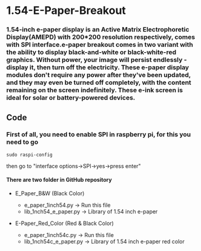 # 1.54-E-Paper-Breakout

### 1.54-inch e-paper display is an Active Matrix Electrophoretic Display(AMEPD) with 200*200 resolution respectively, comes with SPI interface.e-paper breakout comes in two variant with the ability to display black-and-white or black-white-red graphics. Without power, your image will persist endlessly - display it, then turn off the electricity. These e-paper display modules don't require any power after they've been updated, and they may even be turned off completely, with the content remaining on the screen indefinitely. These e-ink screen is ideal for solar or battery-powered devices.


## Code
### First of all, you need to enable SPI in raspberry pi, for this you need to go 

```sudo raspi-config ``` 

then go to "interface options->SPI->yes->press enter" 
#### There are two folder in GitHub repository
 * E_Paper_B&W (Black Color)
   * e_paper_1inch54.py        -> Run this file
   * lib_1nch54_e_paper.py -> Library of 1.54 inch e-paper
   
 * E-Paper_Red_Color (Red & Black Color)
   * e_paper_1inch54c.py  -> Run this file 
   * lib_1nch54c_e_paper.py    -> Library of 1.54 inch e-paper red color
